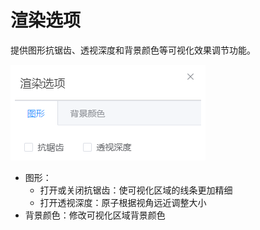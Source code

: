 # 渲染选项

提供图形抗锯齿、透视深度和背景颜色等可视化效果调节功能。

![rendering](.././nested/qstudio_manual_view2.png)
- 图形：
  - 打开或关闭抗锯齿：使可视化区域的线条更加精细
  - 打开透视深度：原子根据视角远近调整大小
- 背景颜色：修改可视化区域背景颜色
